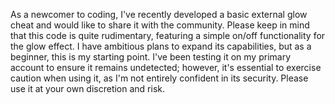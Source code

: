 As a newcomer to coding, I've recently developed a basic external glow cheat and would like to share it with the community. Please keep in mind that this code is quite rudimentary, featuring a simple on/off functionality for the glow effect. I have ambitious plans to expand its capabilities, but as a beginner, this is my starting point. I've been testing it on my primary account to ensure it remains undetected; however, it's essential to exercise caution when using it, as I'm not entirely confident in its security. Please use it at your own discretion and risk. 
